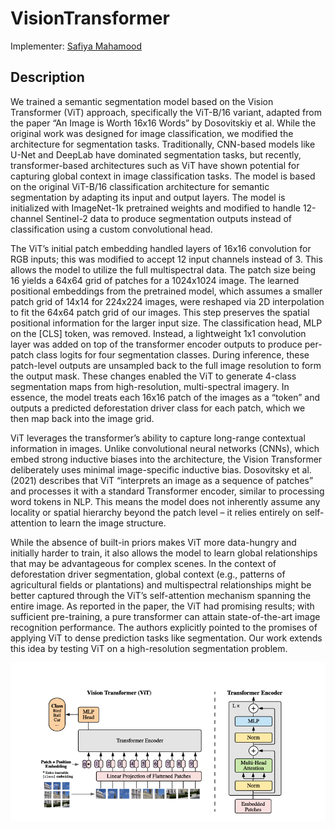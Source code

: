 # VisionTransformer

Implementer: [Safiya Mahamood](https://github.com/SafiyaMah)

## Description

We trained a semantic segmentation model based on the Vision Transformer (ViT) approach, specifically the ViT-B/16 variant, adapted from the paper “An Image is Worth 16x16 Words” by Dosovitskiy et al. While the original work was designed for image classification, we modified the architecture for segmentation tasks.
Traditionally, CNN-based models like U-Net and DeepLab have dominated segmentation tasks, but recently, transformer-based architectures such as ViT have shown potential for capturing global context in image classification tasks.
The model is based on the original ViT-B/16 classification architecture for semantic segmentation by adapting its input and output layers. The model is initialized with ImageNet-1k pretrained weights and modified to handle 12-channel Sentinel-2 data to produce segmentation outputs instead of classification using a custom convolutional head. 

The ViT’s initial patch embedding handled layers of 16x16 convolution for RGB inputs; this was modified to accept 12 input channels instead of 3. This allows the model to utilize the full multispectral data. The patch size being 16 yields a 64x64 grid of patches for a 1024x1024 image. 
The learned positional embeddings from the pretrained model, which assumes a smaller patch grid of 14x14 for 224x224 images, were reshaped via 2D interpolation to fit the 64x64 patch grid of our images. This step preserves the spatial positional information for the larger input size. 
The classification head, MLP on the [CLS] token, was removed. Instead, a lightweight 1x1 convolution layer was added on top of the transformer encoder outputs to produce per-patch class logits for four segmentation classes. During inference, these patch-level outputs are unsampled back to the full image resolution to form the output mask.
These changes enabled the ViT to generate 4-class segmentation maps from high-resolution, multi-spectral imagery. In essence, the model treats each 16x16 patch of the images as a “token” and outputs a predicted deforestation driver class for each patch, which we then map back into the image grid.

ViT leverages the transformer’s ability to capture long-range contextual information in images. Unlike convolutional neural networks (CNNs), which embed strong inductive biases into the architecture, the Vision Transformer deliberately uses minimal image-specific inductive bias. 
Dosovitsky et al. (2021) describes that ViT “interprets an image as a sequence of patches” and processes it with a standard Transformer encoder, similar to processing word tokens in NLP. This means the model does not inherently assume any locality or spatial hierarchy beyond the patch level – it relies entirely on self-attention to learn the image structure. 

While the absence of built-in priors makes ViT more data-hungry and initially harder to train, it also allows the model to learn global relationships that may be advantageous for complex scenes. In the context of deforestation driver segmentation, global context (e.g., patterns of agricultural fields or plantations) and multispectral relationships might be better captured through the ViT’s self-attention mechanism spanning the entire image. 
As reported in the paper, the ViT had promising results; with sufficient pre-training, a pure transformer can attain state-of-the-art image recognition performance. The authors explicitly pointed to the promises of applying ViT to dense prediction tasks like segmentation. Our work extends this idea by testing ViT on a high-resolution segmentation problem. 

![image](vitimg.png)
